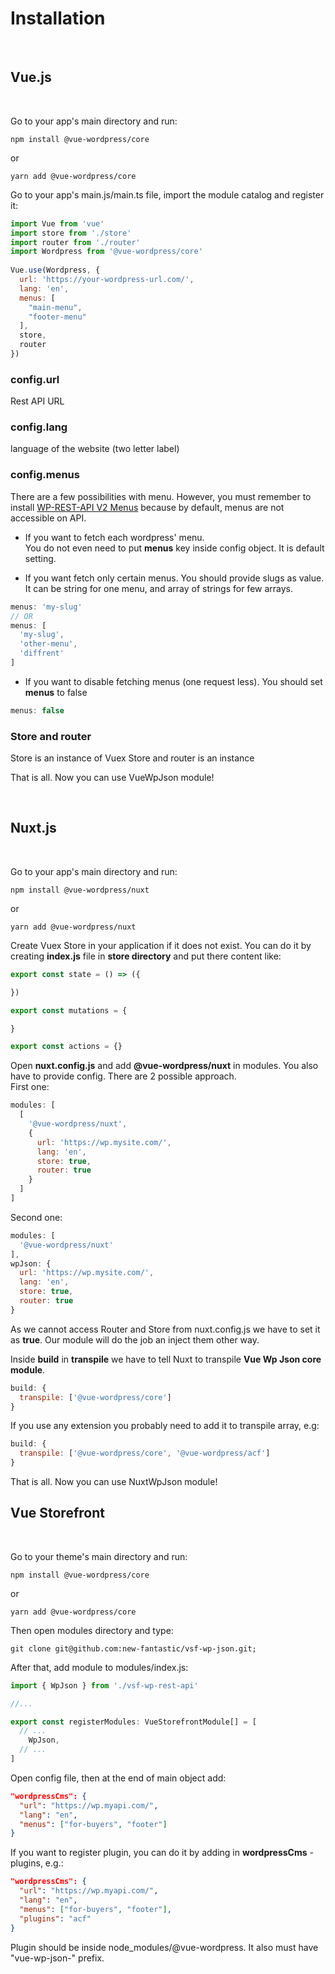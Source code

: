 # Installation

<br>

## Vue.js

<br>

Go to your app's main directory and run:
```
npm install @vue-wordpress/core
```
or
```
yarn add @vue-wordpress/core
```

Go to your app's main.js/main.ts file, import the module catalog and register it:

```javascript
import Vue from 'vue'
import store from './store'
import router from './router'
import Wordpress from '@vue-wordpress/core'
 
Vue.use(Wordpress, {
  url: 'https://your-wordpress-url.com/',
  lang: 'en',
  menus: [
    "main-menu",
    "footer-menu"
  ],
  store,
  router
})
```

### config.url 
Rest API URL

### config.lang
language of the website (two letter label)

### config.menus
There are a few possibilities with menu.
However, you must remember to install [WP-REST-API V2 Menus](https://wordpress.org/plugins/wp-rest-api-v2-menus/) because by default, menus are not accessible on API.

- If you want to fetch each wordpress' menu.   
You do not even need to put **menus** key inside config object. It is default setting.

- If you want fetch only certain menus. You should provide slugs as value. It can be string for one menu, and array of strings for few arrays.
```js
menus: 'my-slug'
// OR
menus: [
  'my-slug',
  'other-menu',
  'diffrent'
]
```

- If you want to disable fetching menus (one request less). You should set **menus** to false
```js
menus: false
```

### Store and router
Store is an instance of Vuex Store and router is an instance 

That is all. Now you can use VueWpJson module!

<br>

## Nuxt.js

<br>

Go to your app's main directory and run:
```
npm install @vue-wordpress/nuxt
```
or
```
yarn add @vue-wordpress/nuxt
```

Create Vuex Store in your application if it does not exist. You can do it by creating **index.js** file in **store directory** and put there content like:
```js
export const state = () => ({

})

export const mutations = {

}

export const actions = {}
```

Open **nuxt.config.js** and add **@vue-wordpress/nuxt** in modules. You also have to provide config. There are 2 possible approach.   
First one:
```js
modules: [
  [
    '@vue-wordpress/nuxt',
    {
      url: 'https://wp.mysite.com/',
      lang: 'en',
      store: true,
      router: true
    }
  ]
]
```

Second one:
```js
modules: [
  '@vue-wordpress/nuxt'
],
wpJson: {
  url: 'https://wp.mysite.com/',
  lang: 'en',
  store: true,
  router: true
}
```

As we cannot access Router and Store from nuxt.config.js we have to set it as **true**. Our module will do the job an inject them other way.

Inside **build** in **transpile** we have to tell Nuxt to transpile **Vue Wp Json core module**.
```js
build: {
  transpile: ['@vue-wordpress/core']
}
```

If you use any extension you probably need to add it to transpile array, e.g:
```js
build: {
  transpile: ['@vue-wordpress/core', '@vue-wordpress/acf']
}
```

That is all. Now you can use NuxtWpJson module!
<br>

## Vue Storefront

<br>

Go to your theme's main directory and run:
```
npm install @vue-wordpress/core
```
or
```
yarn add @vue-wordpress/core
```

Then open modules directory and type:
```
git clone git@github.com:new-fantastic/vsf-wp-json.git;
```

After that, add module to modules/index.js:
```ts
import { WpJson } from './vsf-wp-rest-api'

//...

export const registerModules: VueStorefrontModule[] = [
  // ...
    WpJson,
  // ...
]
```

Open config file, then at the end of main object add:
```json
"wordpressCms": {
  "url": "https://wp.myapi.com/",
  "lang": "en",
  "menus": ["for-buyers", "footer"]
}
```

If you want to register plugin, you can do it by adding in **wordpressCms** - plugins, e.g.:
```json
"wordpressCms": {
  "url": "https://wp.myapi.com/",
  "lang": "en",
  "menus": ["for-buyers", "footer"],
  "plugins": "acf"
}
```

Plugin should be inside node_modules/@vue-wordpress. It also must have "vue-wp-json-" prefix.

<br>

